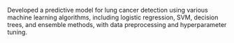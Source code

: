 Developed a predictive model for lung cancer detection using various machine learning algorithms, including logistic regression, SVM, decision trees, and ensemble methods, with data preprocessing and hyperparameter tuning.
